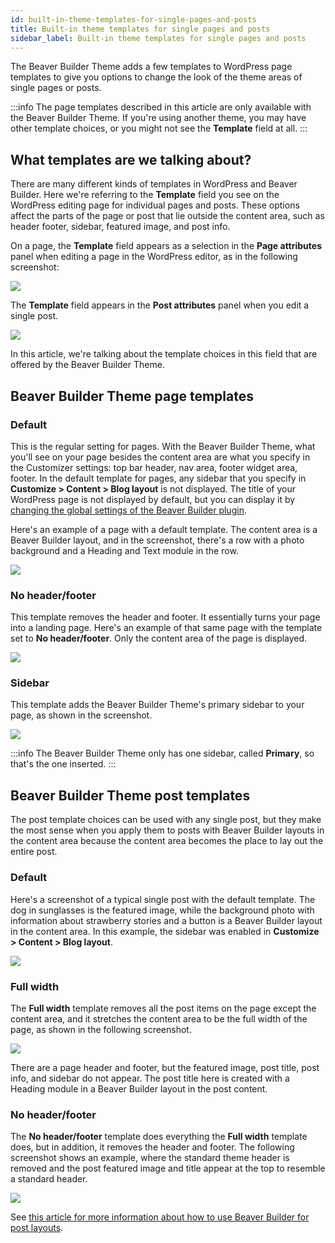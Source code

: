 ```yaml
---
id: built-in-theme-templates-for-single-pages-and-posts
title: Built-in theme templates for single pages and posts
sidebar_label: Built-in theme templates for single pages and posts
---
```


The Beaver Builder Theme adds a few templates to WordPress page templates to give you options to change the look of the theme areas of single pages or posts.

:::info
The page templates described in this article are only available with the Beaver Builder Theme. If you're using another theme, you may have other template choices, or you might not see the **Template** field at all.
:::

## What templates are we talking about?

There are many different kinds of templates in WordPress and Beaver Builder. Here we're referring to the **Template** field you see on the WordPress editing page for individual pages and posts. These options affect the parts of the page or post that lie outside the content area, such as header footer, sidebar, featured image, and post info.

On a page, the **Template** field appears as a selection in the **Page attributes** panel when editing a page in the WordPress editor, as in the following screenshot:

![](/img/built-in-theme-templates-for-single-pages-and-posts-28d5eb76.png)

The **Template** field appears in the **Post attributes** panel when you edit a single post.

![](/img/built-in-theme-templates-for-single-pages-and-posts-ca471040.png)

In this article, we're talking about the template choices in this field that are offered by the Beaver Builder Theme.

## Beaver Builder Theme page templates

### Default

This is the regular setting for pages. With the Beaver Builder Theme, what you'll see on your page besides the content area are what you specify in the Customizer settings: top bar header, nav area, footer widget area, footer. In the default template for pages, any sidebar that you specify in **Customize > Content > Blog layout** is not displayed. The title of your WordPress page is not displayed by default, but you can display it by [changing the global settings of the Beaver Builder plugin](/beaver-builder/getting-started/bb-editor-basics/show-or-hide-the-wordpress-page-title.md).

Here's an example of a page with a default template. The content area is a Beaver Builder layout, and in the screenshot, there's a row with a photo background and a Heading and Text module in the row.

![](/img/built-in-theme-templates-for-single-pages-and-posts-76327068.jpg)

### No header/footer

This template removes the header and footer. It essentially turns your page into a landing page. Here's an example of that same page with the template set to **No header/footer**. Only the content area of the page is displayed.

![](/img/built-in-theme-templates-for-single-pages-and-posts-21ad47cc.jpg)

### Sidebar

This template adds the Beaver Builder Theme's primary sidebar to your page, as shown in the screenshot.

![](/img/built-in-theme-templates-for-single-pages-and-posts-7c1d3b25.jpg)

:::info
The Beaver Builder Theme only has one sidebar, called **Primary**, so that's the one inserted.
:::

## Beaver Builder Theme post templates

The post template choices can be used with any single post, but they make the most sense when you apply them to posts with Beaver Builder layouts in the content area because the content area becomes the place to lay out the entire post.

### Default

Here's a screenshot of a typical single post with the default template. The dog in sunglasses is the featured image, while the background photo with information about strawberry stories and a button is a Beaver Builder layout in the content area. In this example, the sidebar was enabled in **Customize > Content > Blog layout**.

![](/img/built-in-theme-templates-for-single-pages-and-posts-b3707846.jpg)

### Full width

The **Full width** template removes all the post items on the page except the content area, and it stretches the content area to be the full width of the page, as shown in the following screenshot.

![](/img/built-in-theme-templates-for-single-pages-and-posts-a792c1a6.jpg)

There are a page header and footer, but the featured image, post title, post info, and sidebar do not appear. The post title here is created with a Heading module in a Beaver Builder layout in the post content.

### No header/footer

The **No header/footer** template does everything the **Full width** template does, but in addition, it removes the header and footer. The following screenshot shows an example, where the standard theme header is removed and the post featured image and title appear at the top to resemble a standard header.

![](/img/built-in-theme-templates-for-single-pages-and-posts-d8289d40.jpg)

See [this article for more information about how to use Beaver Builder for post layouts](/beaver-builder/layouts/post-layouts/how-beaver-builder-works-with-blogs-and-custom-post-types-start-here.md).
